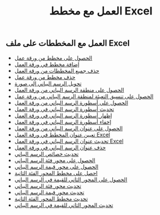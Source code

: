 ﻿---
title: العمل مع مخطط Excel
second_title: Documen
linktitle: جدول
type: docs
url: /ar/charts/
aliases: [/working-with-charts/]
keywords: REST API, spreadsheets, excel, chart
description: "Cells.Cloud API لـ Excel تعمل: تعمل المخططات"
weight: 100
kwords: Excel، Office السحابة، REST API، جدول بيانات، PDF، CSV، Json، Markdown، الرسوم البيانية
---
## العمل مع المخططات على ملف Excel

- [الحصول على مخطط من ورقة عمل](/cells/ar/get-chart-from-a-worksheet/)
- [إضافة مخطط في ورقة العمل](/cells/ar/add-a-chart-in-a-worksheet/)
- [حذف جميع المخططات من ورقة العمل](/cells/ar/delete-all-charts-from-a-worksheet/)
- [حذف مخطط من ورقة عمل](/cells/ar/delete-a-chart-from-a-worksheet/)
- [تحويل الرسم البياني إلى صورة](/cells/ar/convert-chart-to-image/)
- [الحصول على منطقة الرسم البياني من ورقة العمل](/cells/ar/get-chart-area-from-a-worksheet/)
- [الحصول على تنسيق التعبئة لمنطقة الرسم البياني من ورقة عمل](/cells/ar/get-fill-format-of-a-chart-area-from-a-worksheet/)
- [الحصول على أسطورة الرسم البياني من ورقة العمل](/cells/ar/get-chart-legend-from-a-worksheet/)
- [تحديث أسطورة الرسم البياني في ورقة العمل](/cells/ar/update-chart-legend-in-a-worksheet/)
- [إظهار أسطورة الرسم البياني في ورقة العمل](/cells/ar/show-chart-legend-in-a-worksheet/)
- [إخفاء أسطورة الرسم البياني في ورقة العمل](/cells/ar/hide-chart-legend-in-a-worksheet/)
- [الحصول على عنوان الرسم البياني من ورقة العمل](/cells/ar/get-chart-title-from-a-worksheet/)
- [تعيين عنوان المخطط في ورقة العمل Excel](/cells/ar/set-chart-title-in-excel-worksheet/)
- [تحديث عنوان الرسم البياني في ورقة العمل Excel](/cells/ar/update-chart-title-in-excel-worksheet/)
- [حذف عنوان الرسم البياني في ورقة العمل](/cells/ar/delete-chart-title-in-a-worksheet/)
- [تحديث خصائص الرسم البياني](/cells/ar/charts/propreties/update/)
- [الحصول على محور فئة الرسم البياني](/cells/ar/charts/category-axis/get/)
- [الحصول على محور قيمة الرسم البياني](/cells/ar/charts/value-axis/get/)
- [احصل على مخطط المحور الفئة الثانية](/cells/ar/charts/second-category-axis/get/)
- [الحصول على المحور الثاني للقيمة في الرسم البياني](/cells/ar/charts/second-value-axis/get/)
- [تحديث محور فئة الرسم البياني](/cells/ar/charts/category-axis/update/)
- [تحديث محور قيمة الرسم البياني](/cells/ar/charts/value-axis/update/)
- [تحديث مخطط المحور الفئة الثانية](/cells/ar/charts/second-category-axis/update/)
- [تحديث المحور الثاني للقيمة في الرسم البياني](/cells/ar/charts/second-value-axis/update/)
